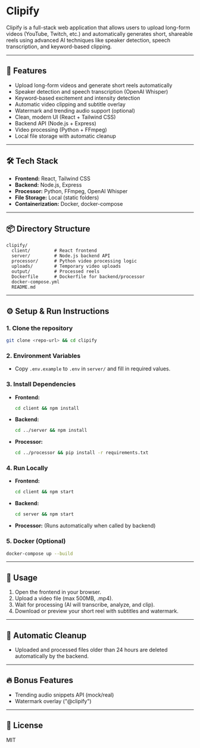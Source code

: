 # Clipify

Clipify is a full-stack web application that allows users to upload long-form videos (YouTube, Twitch, etc.) and automatically generates short, shareable reels using advanced AI techniques like speaker detection, speech transcription, and keyword-based clipping.

---

## 🎯 Features

- Upload long-form videos and generate short reels automatically
- Speaker detection and speech transcription (OpenAI Whisper)
- Keyword-based excitement and intensity detection
- Automatic video clipping and subtitle overlay
- Watermark and trending audio support (optional)
- Clean, modern UI (React + Tailwind CSS)
- Backend API (Node.js + Express)
- Video processing (Python + FFmpeg)
- Local file storage with automatic cleanup

---

## 🛠️ Tech Stack

- **Frontend:** React, Tailwind CSS
- **Backend:** Node.js, Express
- **Processor:** Python, FFmpeg, OpenAI Whisper
- **File Storage:** Local (static folders)
- **Containerization:** Docker, docker-compose

---

## 📦 Directory Structure

```
clipify/
  client/         # React frontend
  server/         # Node.js backend API
  processor/      # Python video processing logic
  uploads/        # Temporary video uploads
  output/         # Processed reels
  Dockerfile      # Dockerfile for backend/processor
  docker-compose.yml
  README.md
```

---

## ⚙️ Setup & Run Instructions

### 1. Clone the repository
```bash
git clone <repo-url> && cd clipify
```

### 2. Environment Variables
- Copy `.env.example` to `.env` in `server/` and fill in required values.

### 3. Install Dependencies
- **Frontend:**
  ```bash
  cd client && npm install
  ```
- **Backend:**
  ```bash
  cd ../server && npm install
  ```
- **Processor:**
  ```bash
  cd ../processor && pip install -r requirements.txt
  ```

### 4. Run Locally
- **Frontend:**
  ```bash
  cd client && npm start
  ```
- **Backend:**
  ```bash
  cd server && npm start
  ```
- **Processor:**
  (Runs automatically when called by backend)

### 5. Docker (Optional)
```bash
docker-compose up --build
```

---

## 🚀 Usage
1. Open the frontend in your browser.
2. Upload a video file (max 500MB, .mp4).
3. Wait for processing (AI will transcribe, analyze, and clip).
4. Download or preview your short reel with subtitles and watermark.

---

## 🧹 Automatic Cleanup
- Uploaded and processed files older than 24 hours are deleted automatically by the backend.

---

## 🔥 Bonus Features
- Trending audio snippets API (mock/real)
- Watermark overlay ("@clipify")

---

## 📝 License
MIT 
